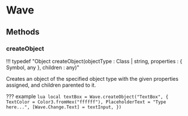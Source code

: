 # Wave

## Methods

### createObject

!!! typedef "Object createObject(objectType : Class | string, properties : { Symbol, any }, children : any)"

Creates an object of the specified object type with the given properties assigned, and children parented to it.

??? example
	```lua
	local textBox = Wave.createObject("TextBox", {
		TextColor = Color3.fromHex("ffffff"),
		PlaceholderText = "Type here...",
		[Wave.Change.Text] = textInput,
	})
	```

<!-- ## State
<a href="state">See State →</a>

## Symbols
<a href="symbols">See Symbols →</a> -->